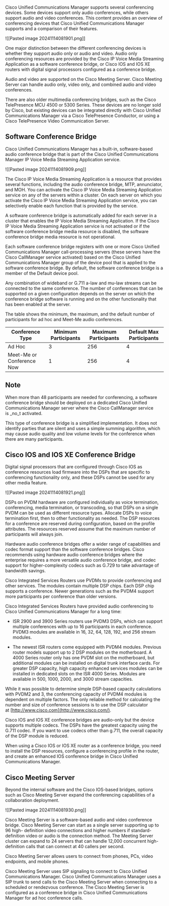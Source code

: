 Cisco Unified Communications Manager supports several conferencing devices. Some devices support only audio conferences, while others support audio and video conferences. This content provides an overview of conferencing devices that Cisco Unified Communications Manager supports and a comparison of their features.

![[Pasted image 20241114081901.png]]

One major distinction between the different conferencing devices is whether they support audio only or audio and video. Audio only conferencing resources are provided by the Cisco IP Voice Media Streaming Application as a software conference bridge, or Cisco IOS and IOS XE routers with digital signal processors configured as a conference bridge.

Audio and video are supported on the Cisco Meeting Server. Cisco Meeting Server can handle audio only, video only, and combined audio and video conferences.

There are also older multimedia conferencing bridges, such as the Cisco TelePresence MCU 4500 or 5300 Series. These devices are no longer sold by Cisco, but existing devices can be integrated directly with Cisco Unified Communications Manager via a Cisco TelePresence Conductor, or using a Cisco TelePresence Video Communication Server.

## Software Conference Bridge

Cisco Unified Communications Manager has a built-in, software-based audio conference bridge that is part of the Cisco Unified Communications Manager IP Voice Media Streaming Application service.

![[Pasted image 20241114081909.png]]

The Cisco IP Voice Media Streaming Application is a resource that provides several functions, including the audio conference bridge, MTP, annunciator, and MOH. You can activate the Cisco IP Voice Media Streaming Application service on any of the servers within a cluster. On each server on which you activate the Cisco IP Voice Media Streaming Application service, you can selectively enable each function that is provided by the service.

A software conference bridge is automatically added for each server in a cluster that enables the IP Voice Media Streaming Application. If the Cisco IP Voice Media Streaming Application service is not activated or if the software conference bridge media resource is disabled, the software conference bridge media resource is not operational.

Each software conference bridge registers with one or more Cisco Unified Communications Manager call-processing servers (these servers have the Cisco CallManager service activated) based on the Cisco Unified Communications Manager group of the device pool that is applied to the software conference bridge. By default, the software conference bridge is a member of the Default device pool.

Any combination of wideband or G.711 a-law and mu-law streams can be connected to the same conference. The number of conferences that can be supported on a given configuration depends on the server on which the conference bridge software is running and on the other functionality that has been enabled at the server.

The table shows the minimum, the maximum, and the default number of participants for ad hoc and Meet-Me audio conferences.

|Conference Type|Minimum Participants|Maximum Participants|Default Max Participants|
|---|---|---|---|
|Ad Hoc|3|256|4|
|Meet-Me or Conference Now|1|256|4|

## Note

When more than 48 participants are needed for conferencing, a software conference bridge should be deployed on a dedicated Cisco Unified Communications Manager server where the Cisco CallManager service is _no_t activated.

This type of conference bridge is a simplified implementation. It does not identify parties that are silent and uses a simple summing algorithm, which may cause audio quality and low volume levels for the conference when there are many participants.

## Cisco IOS and IOS XE Conference Bridge

Digital signal processors that are configured through Cisco IOS as conference resources load firmware into the DSPs that are specific to conferencing functionality only, and these DSPs cannot be used for any other media feature.

![[Pasted image 20241114081921.png]]

DSPs on PVDM hardware are configured individually as voice termination, conferencing, media termination, or transcoding, so that DSPs on a single PVDM can be used as different resource types. Allocate DSPs to voice termination first, then to other functionality as needed. The DSP resources for a conference are reserved during configuration, based on the profile attributes. The resources reserved assume that the maximum number of participants will always join.

Hardware audio conference bridges offer a wider range of capabilities and codec format support than the software conference bridges. Cisco recommends using hardware audio conference bridges where the enterprise requires a more versatile audio conference bridge, and codec support for higher-complexity codecs such as G.729 to take advantage of bandwidth savings.

Cisco Integrated Services Routers use PVDMs to provide conferencing and other services. The modules contain multiple DSP chips. Each DSP chip supports a conference. Newer generations such as the PVDM4 support more participants per conference than older versions.

Cisco Integrated Services Routers have provided audio conferencing to Cisco Unified Communications Manager for a long time:

- ISR 2900 and 3900 Series routers use PVDM3 DSPs, which can support multiple conferences with up to 16 participants in each conference. PVDM3 modules are available in 16, 32, 64, 128, 192, and 256 stream modules.
    
- The newest ISR routers come equipped with PVDM4 modules. Previous router models support up to 2 DSP modules on the motherboard. A 4000 Series router only has one PVDM slot on the motherboard, but additional modules can be installed on digital trunk interface cards. For greater DSP capacity, high capacity enhanced services modules can be installed in dedicated slots on the ISR 4000 Series. Modules are available in 500, 1000, 2000, and 3000 stream capacities.
    

While it was possible to determine simple DSP-based capacity calculations with PVDM2 and 3, the conferencing capacity of PVDM4 modules is dependent on multiple factors. The only reliable method for calculating the number and size of conference sessions is to use the DSP calculator at [http://www.cisco.com](http://www.cisco.com/).

Cisco IOS and IOS XE conference bridges are audio-only but the device supports multiple codecs. The DSPs have the greatest capacity using the G.711 codec. If you want to use codecs other than g.711, the overall capacity of the DSP module is reduced.

When using a Cisco IOS or IOS XE router as a conference bridge, you need to install the DSP resources, configure a conferencing profile in the router, and create an enhanced IOS conference bridge in Cisco Unified Communications Manager.

## Cisco Meeting Server

Beyond the internal software and the Cisco IOS-based bridges, options such as Cisco Meeting Server expand the conferencing capabilities of a collaboration deployment.

![[Pasted image 20241114081930.png]]

Cisco Meeting Server is a software-based audio and video conference bridge. Cisco Meeting Server can start as a single server supporting up to 96 high- definition video connections and higher numbers if standard-definition video or audio is the connection method. The Meeting Server cluster can expand to 24 servers that can handle 12,000 concurrent high-definition calls that can connect at 40 callers per second.

Cisco Meeting Server allows users to connect from phones, PCs, video endpoints, and mobile phones.

Cisco Meeting Server uses SIP signaling to connect to Cisco Unified Communications Manager. Cisco Unified Communications Manager uses a SIP trunk to send calls to the Cisco Meeting Server when connecting to a scheduled or rendezvous conference. The Cisco Meeting Server is configured as a conference bridge in Cisco Unified Communications Manager for ad hoc conference calls.